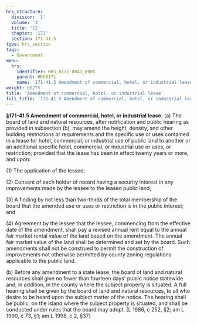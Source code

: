 ```yaml
---
hrs_structure:
  division: '1'
  volume: '3'
  title: '12'
  chapter: '171'
  section: 171-41.5
type: hrs_section
tags:
  - Government
menu:
  hrs:
    identifier: HRS_0171-0041_0005
    parent: HRS0171
    name: '171-41.5 Amendment of commercial, hotel, or industrial lease'
weight: 66275
title: 'Amendment of commercial, hotel, or industrial lease'
full_title: '171-41.5 Amendment of commercial, hotel, or industrial lease'
---
```

**§171-41.5 Amendment of commercial, hotel, or industrial lease.** (a) The board of land and natural resources, after notification and public hearing as provided in subsection (b), may amend the height, density, and other building restrictions or requirements and the specific use or uses contained in a lease for hotel, commercial, or industrial use of public land to another or an additional specific hotel, commercial, or industrial use or uses, or restriction; provided that the lease has been in effect twenty years or more, and upon:

(1) The application of the lessee;

(2) Consent of each holder of record having a security interest in any improvements made by the lessee to the leased public land;

(3) A finding by not less than two-thirds of the total membership of the board that the amended use or uses or restriction is in the public interest; and

(4) Agreement by the lessee that the lessee, commencing from the effective date of the amendment, shall pay a revised annual rent equal to the annual fair market rental value of the land based on the amendment. The annual fair market value of the land shall be determined and set by the board. Such amendments shall not be construed to permit the construction of improvements not otherwise permitted by county zoning regulations applicable to the public land.

(b) Before any amendment to a state lease, the board of land and natural resources shall give no fewer than fourteen days' public notice statewide and, in addition, in the county where the subject property is situated. A full hearing shall be given by the board of land and natural resources, to all who desire to be heard upon the subject matter of the notice. The hearing shall be public, on the island where the subject property is situated, and shall be conducted under rules that the board may adopt. [L 1986, c 252, §2; am L 1990, c 73, §1; am L 1998, c 2, §37]